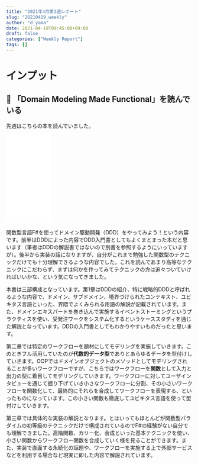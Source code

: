 ```yaml
---
title: "2021年4月第3週レポート"
slug: "20210419_weekly"
author: "d_yama"
date: 2021-04-19T09:45:00+09:00
draft: false
categories: ["Weekly Report"]
tags: []
---
```



# インプット
## 📝 「Domain Modeling Made Functional」を読んでいる
先週はこちらの本を読んでいました。

<iframe style="width:120px;height:240px;" marginwidth="0" marginheight="0" scrolling="no" frameborder="0" src="//rcm-fe.amazon-adsystem.com/e/cm?lt1=_blank&bc1=000000&IS2=1&bg1=FFFFFF&fc1=000000&lc1=0000FF&t=7dyama-22&language=ja_JP&o=9&p=8&l=as4&m=amazon&f=ifr&ref=as_ss_li_til&asins=B07B44BPFB&linkId=01ad144eb2c0743f7d3daa412769591a"></iframe>

関数型言語F#を使ってドメイン駆動開発（DDD）をやってみよう！という内容です。前半はDDDによった内容でDDD入門書としてもよくまとまった本だと思います（筆者はDDDの解説書ではないので別書を参照するようにいっていますが）。後半から実装の話になりますが、自分がこれまで勉強した関数型のテクニックだけでも十分理解できるような内容でした。これを読んであまり高等なテクニックにこだわらず、まずは何かを作ってみてテクニックの方は追々ついていければいいかな、という気になってきました。

本書は三部構成となっています。第1章はDDDの紹介、特に戦略的DDDと呼ばれるような内容で、ドメイン、サブドメイン、境界づけられたコンテキスト、ユビキタス言語といった、界隈でよくみられる用語の解説が記載されています。また、ドメインエキスパートを巻き込んで実施するイベントストーミングというプラクティスを使い、受発注ワークをシステム化するというケーススタディを通じた解説となっています。DDDの入門書としてもわかりやすいものだったと思います。

第二章では特定のワークフローを題材にしてモデリングを実施していきます。このときフル活用していたのが**代数的データ型**でありとあらゆるデータを型付けしていきます。OOPではドメインオブジェクトのメソッドとしてモデリングされることが多いワークフローですが、こちらではワークフローを**関数**として入力と出力の型に着目してモデリングしていきます。ワークフローに対してユーザインタビューを通じて掘り下げていき小さなワークフローに分割、その小さいワークフローを関数化して、最終的にそれらを合成してワークフローを表現する、といったものになっています。この小さい関数も徹底してユビキタス言語を使って型付けしていきます。

第三章では具体的な実装の解説となります。とはいってもほとんどが関数型パラダイムの初等級のテクニックだけで構成されているのでF#の経験がない自分でも理解できました。高階関数、カリー化、合成といった基本テクニックを使い、小さい関数からワークフロー関数を合成していく様を見ることができます。また、実装で直面する永続化の話題や、ワークフローを実施する上で外部サービスなどを利用する場合など現実に即した内容で解説されています。

